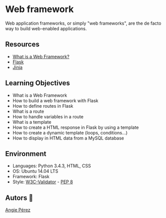 # Web framework
Web application frameworks, or simply "web frameworks", are the de facto way to build web-enabled applications.
## Resources
* [What is a Web Framework?](https://jeffknupp.com/blog/2014/03/03/what-is-a-web-framework/)
* [Flask](https://flask.palletsprojects.com/en/1.1.x/)
* [Jinja](https://jinja.palletsprojects.com/en/2.11.x/)
## Learning Objectives
* What is a Web Framework
* How to build a web framework with Flask
* How to define routes in Flask
* What is a route
* How to handle variables in a route
* What is a template
* How to create a HTML response in Flask by using a template
* How to create a dynamic template (loops, conditions…)
* How to display in HTML data from a MySQL database
## Environment
* Languages: Python 3.4.3, HTML, CSS
* OS: Ubuntu 14.04 LTS
* Framework: Flask
* Style: [W3C-Validator](https://github.com/holbertonschool/W3C-Validator) - [PEP 8](https://www.python.org/dev/peps/pep-0008/)
## Autors :ribbon:
[Angie Pérez](https://twitter.com/xiommyperez)

